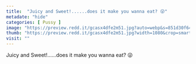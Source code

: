```yaml
---
title:  "Juicy and Sweet!......does it make you wanna eat? 😜"
metadate: "hide"
categories: [ Pussy ]
image: "https://preview.redd.it/gcasx4dfe2m51.jpg?auto=webp&s=851d30f64d9c1c0e6ec0c2727e521da5379d5ef1"
thumb: "https://preview.redd.it/gcasx4dfe2m51.jpg?width=1080&crop=smart&auto=webp&s=e36cabd5b7c88ce842b33f5b5bcbec7586b007d7"
visit: ""
---
```

Juicy and Sweet!......does it make you wanna eat? 😜
